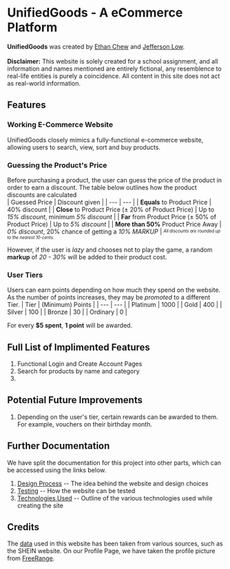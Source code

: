 # UnifiedGoods - A eCommerce Platform
**UnifiedGoods** was created by [Ethan Chew](https://github.com/Ethan-Chew) and [Jefferson Low](https://github.com/Jefflyl98).  
<br>
**Disclaimer:** This website is solely created for a school assignment, and all information and names mentioned are entirely fictional, any resemblence to real-life entities is purely a coincidence. All content in this site does not act as real-world information.

## Features
### Working E-Commerce Website
UnifiedGoods closely mimics a fully-functional e-commerce website, allowing users to search, view, sort and buy products. 


### Guessing the Product's Price
Before purchasing a product, the user can guess the price of the product in order to earn a discount. The table below outlines how the product discounts are calculated  
| Guessed Price | Discount given |
| --- | --- |
| **Equals** to Product Price | 40% discount |
| **Close** to Product Price (± 20% of Product Price) | Up to *15% discount*, minimum *5% discount* |
| **Far** from Product Price (± 50% of Product Price) | Up to *5% discount* |
| **More than 50%** Product Price Away | *0% discount*, 20% chance of getting a *10% MARKUP* |
<sup><sub>*All discounts are rounded up to the nearest 10-cents.*</sub></sup>

However, if the user is *lazy* and chooses not to play the game, a random **markup** of *20 - 30%* will be added to their product cost.

### User Tiers
Users can earn points depending on how much they spend on the website. As the number of points increases, they may be *promoted* to a different Tier. 
| Tier | (Minimum) Points |
| --- | --- |
| Platinum | 1000 |
| Gold | 400 |
| Silver | 100 |
| Bronze | 30 |
| Ordinary | 0 |

For every **$5 spent**, **1 point** will be awarded.

## Full List of Implimented Features
1. Functional Login and Create Account Pages
2. Search for products by name and category
3. 

## Potential Future Improvements
1. Depending on the user's tier, certain rewards can be awarded to them. For example, vouchers on their birthday month.

## Further Documentation
We have split the documentation for this project into other parts, which can be accessed using the links below.
1. [Design Process](./docs/designprocess.md) -- The idea behind the website and design choices
2. [Testing](./docs/testing.md) -- How the website can be tested
3. [Technologies Used](./docs/testing.md) -- Outline of the various technologies used while creating the site

## Credits
The [data](https://assets.ethanchew.com/main.json) used in this website has been taken from various sources, such as the SHEIN website. 
On our Profile Page, we have taken the profile picture from [FreeRange](https://freerangestock.com/photos/120579/business-man-profile-vector.html).